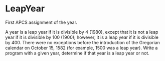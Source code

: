 # LeapYear

First APCS assignment of the year.

A year is a leap year if it is divisible by 4 (1980), except that it is not a leap year if it is divisible by 100 (1900); however, it is a leap year if it is divisible by 400. There were no exceptions before the introduction of the Gregorian calendar on October 15, 1582 (for example, 1500 was a leap year). Write a program with a given year, determine if that year is a leap year or not.
